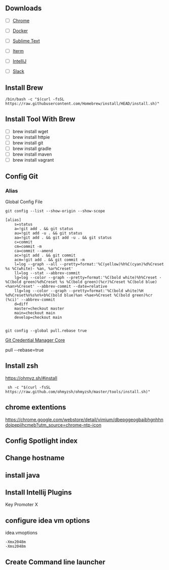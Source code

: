 ## Downloads

- [ ] [Chrome](https://www.google.co.kr/chrome/?brand=CHBD&brand=FKPE&gclid=CjwKCAjw2P-KBhByEiwADBYWCnVbUEAxfEv65vQVIKmrnSjKbUEePmqR_0V3l4mdsuQ8uVbybwwrURoCVlEQAvD_BwE&gclsrc=aw.ds)
- [ ] [Docker](https://www.docker.com/get-started)
- [ ] [Sublime Text](https://www.sublimetext.com/3)
- [ ] [Iterm](https://iterm2.com/downloads.html)
- [ ] [IntelliJ](https://www.jetbrains.com/ko-kr/idea/download/#section=mac)
- [ ] [Slack](https://slack.com/intl/ko-kr/downloads/mac?geocode=ko-kr)


## Install Brew 
```shell
/bin/bash -c "$(curl -fsSL https://raw.githubusercontent.com/Homebrew/install/HEAD/install.sh)"
```

## Install Tool With Brew
- [ ] brew install wget
- [ ] brew install httpie
- [ ] brew install git
- [ ] brew install gradle
- [ ] brew install maven
- [ ] brew install vagrant

## Config Git

### Alias
Global Config File 
```shell
git config --list --show-origin --show-scope
```

``` properties
[alias]
    s=status
    a=!git add . && git status
    au=!git add -u . && git status
    aa=!git add . && git add -u . && git status
    c=commit
    cm=commit -m
    ca=commit --amend
    ac=!git add . && git commit
    acm=!git add . && git commit -m
    l=log --graph --all --pretty=format:'%C(yellow)%h%C(cyan)%d%Creset %s %C(white)- %an, %ar%Creset'
    ll=log --stat --abbrev-commit
    lg=log --color --graph --pretty=format:'%C(bold white)%h%Creset -%C(bold green)%d%Creset %s %C(bold green)(%cr)%Creset %C(bold blue)<%an>%Creset' --abbrev-commit --date=relative
    llg=log --color --graph --pretty=format:'%C(bold white)%H %d%Creset%n%s%n%+b%C(bold blue)%an <%ae>%Creset %C(bold green)%cr (%ci)' --abbrev-commit
    d=diff
    master=checkout master
    main=checkout main
    develop=checkout main
   
```

```  shell
git config --global pull.rebase true
```

[Git Credential Manager Core](https://docs.github.com/en/get-started/getting-started-with-git/caching-your-github-credentials-in-git#git-credential-manager-core)




pull --rebase=true


## Install zsh
https://ohmyz.sh/#install
``` shell
 sh -c "$(curl -fsSL https://raw.github.com/ohmyzsh/ohmyzsh/master/tools/install.sh)"
 ```


## chrome extentions

https://chrome.google.com/webstore/detail/vimium/dbepggeogbaibhgnhhndojpepiihcmeb?utm_source=chrome-ntp-icon


## Config Spotlight index 


## Change hostname



## install java 


## Install Intellij Plugins 

Key Promoter X

## configure idea vm options
idea.vmoptions
```
-Xmx2048m
-Xms2048m
```

## Create Command line launcher



